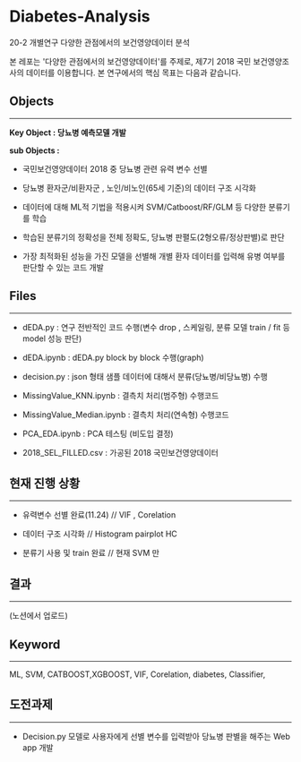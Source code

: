 # Diabetes-Analysis
20-2 개별연구 다양한 관점에서의 보건영양데이터 분석

본 레포는 '다양한 관점에서의 보건영양데이터'를 주제로, 제7기 2018 국민 보건영양조사의 데이터를 이용합니다. 본 연구에서의 핵심 목표는 다음과 같습니다. 

 ## Objects
---
 **Key Object : 당뇨병 예측모델 개발**  
 
 **sub Objects :**

-  국민보건영양데이터 2018 중 당뇨병 관련 유력 변수 선별

-  당뇨병 환자군/비환자군 , 노인/비노인(65세 기준)의 데이터 구조 시각화

-  데이터에 대해 ML적 기법을 적용시켜 SVM/Catboost/RF/GLM 등 다양한 분류기를 학습

- 학습된 분류기의 정확성을 전체 정확도, 당뇨병 판펼도(2형오류/정상판별)로 판단
- 가장 최적화된 성능을 가진 모델을 선별해 개별 환자 데이터를 입력해 유병 여부를 판단할 수 있는 코드 개발


## Files
---
- dEDA.py : 연구 전반적인 코드 수행(변수 drop , 스케일링, 분류 모델 train / fit 등 model 성능 판단) 

- dEDA.ipynb : dEDA.py block by block 수행(graph)

- decision.py : json 형태 샘플 데이터에 대해서 분류(당뇨병/비당뇨병) 수행 

- MissingValue_KNN.ipynb : 결측치 처리(범주형) 수행코드

- MissingValue_Median.ipynb : 결측치 처리(연속형) 수행코드

- PCA_EDA.ipynb : PCA 테스팅 (비도입 결정)

- 2018_SEL_FILLED.csv : 가공된 2018 국민보건영양데이터 


## 현재 진행 상황
---
- 유력변수 선별 완료(11.24) // VIF , Corelation

- 데이터 구조 시각화 // Histogram pairplot HC

- 분류기 사용 및 train 완료 // 현재 SVM 만

## 결과
----
(노션에서 업로드)

##  Keyword
---
ML, SVM, CATBOOST,XGBOOST, VIF, Corelation, diabetes, Classifier, 

## 도전과제
----
- Decision.py 모델로 사용자에게 선별 변수를 입력받아 당뇨병 판별을 해주는 Web app 개발